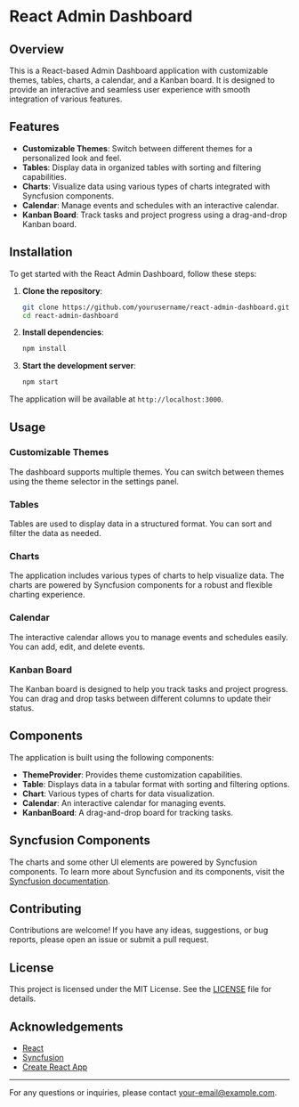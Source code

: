 # React Admin Dashboard

## Overview

This is a React-based Admin Dashboard application with customizable themes, tables, charts, a calendar, and a Kanban board. It is designed to provide an interactive and seamless user experience with smooth integration of various features.

## Features

- **Customizable Themes**: Switch between different themes for a personalized look and feel.
- **Tables**: Display data in organized tables with sorting and filtering capabilities.
- **Charts**: Visualize data using various types of charts integrated with Syncfusion components.
- **Calendar**: Manage events and schedules with an interactive calendar.
- **Kanban Board**: Track tasks and project progress using a drag-and-drop Kanban board.

## Installation

To get started with the React Admin Dashboard, follow these steps:

1. **Clone the repository**:
    ```bash
    git clone https://github.com/yourusername/react-admin-dashboard.git
    cd react-admin-dashboard
    ```

2. **Install dependencies**:
    ```bash
    npm install
    ```

3. **Start the development server**:
    ```bash
    npm start
    ```

The application will be available at `http://localhost:3000`.

## Usage

### Customizable Themes

The dashboard supports multiple themes. You can switch between themes using the theme selector in the settings panel.

### Tables

Tables are used to display data in a structured format. You can sort and filter the data as needed.

### Charts

The application includes various types of charts to help visualize data. The charts are powered by Syncfusion components for a robust and flexible charting experience.

### Calendar

The interactive calendar allows you to manage events and schedules easily. You can add, edit, and delete events.

### Kanban Board

The Kanban board is designed to help you track tasks and project progress. You can drag and drop tasks between different columns to update their status.

## Components

The application is built using the following components:

- **ThemeProvider**: Provides theme customization capabilities.
- **Table**: Displays data in a tabular format with sorting and filtering options.
- **Chart**: Various types of charts for data visualization.
- **Calendar**: An interactive calendar for managing events.
- **KanbanBoard**: A drag-and-drop board for tracking tasks.

## Syncfusion Components

The charts and some other UI elements are powered by Syncfusion components. To learn more about Syncfusion and its components, visit the [Syncfusion documentation](https://ej2.syncfusion.com/react/documentation/).

## Contributing

Contributions are welcome! If you have any ideas, suggestions, or bug reports, please open an issue or submit a pull request.

## License

This project is licensed under the MIT License. See the [LICENSE](LICENSE) file for details.

## Acknowledgements

- [React](https://reactjs.org/)
- [Syncfusion](https://www.syncfusion.com/)
- [Create React App](https://create-react-app.dev/)

---

For any questions or inquiries, please contact [your-email@example.com](mailto:your-email@example.com).

